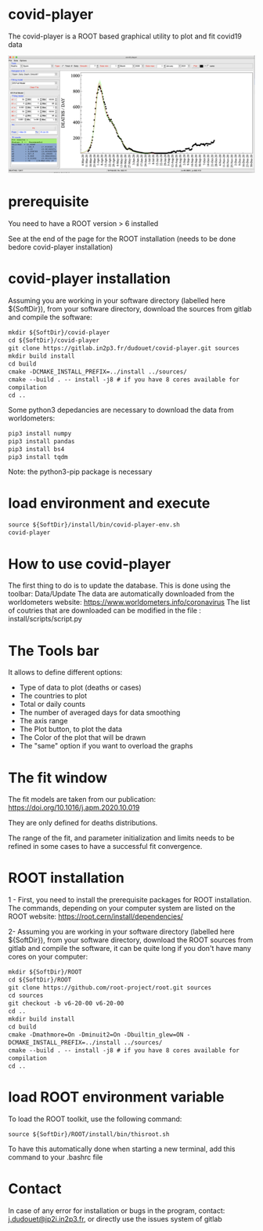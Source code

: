 # covid-player

The covid-player is a ROOT based graphical utility to plot and fit covid19 data

![Alt text](pictures/covid-player.png?raw=true "Title")

# prerequisite

You need to have a ROOT version > 6 installed

See at the end of the page for the ROOT installation (needs to be done bedore covid-player installation)

# covid-player installation

Assuming you are working in your software directory (labelled here ${SoftDir}), from your software directory, download the sources from gitlab and compile the software:

```
mkdir ${SoftDir}/covid-player
cd ${SoftDir}/covid-player
git clone https://gitlab.in2p3.fr/dudouet/covid-player.git sources
mkdir build install
cd build
cmake -DCMAKE_INSTALL_PREFIX=../install ../sources/
cmake --build . -- install -j8 # if you have 8 cores available for compilation
cd ..
```

Some python3 depedancies are necessary to download the data from worldometers:

```
pip3 install numpy
pip3 install pandas
pip3 install bs4
pip3 install tqdm
```

Note: the python3-pip package is necessary


# load environment and execute

```
source ${SoftDir}/install/bin/covid-player-env.sh
covid-player
```

# How to use covid-player

The first thing to do is to update the database. This is done using the toolbar: Data/Update
The data are automatically downloaded from the worldometers website: https://www.worldometers.info/coronavirus
The list of coutries that are downloaded can be modified in the file : install/scripts/script.py

# The Tools bar

It allows to define different options:
- Type of data to plot (deaths or cases)
- The countries to plot
- Total or daily counts
- The number of averaged days for data smoothing
- The axis range
- The Plot button, to plot the data
- The Color of the plot that will be drawn
- The "same" option if you want to overload the graphs

# The fit window

The fit models are taken from our publication: https://doi.org/10.1016/j.apm.2020.10.019

They are only defined for deaths distributions.

The range of the fit, and parameter initialization and limits needs to be refined in some cases to have a successful fit convergence.

# ROOT installation

1 - First, you need to install the prerequisite packages for ROOT installation. The commands, depending on your computer system are listed on the ROOT website: https://root.cern/install/dependencies/

2- Assuming you are working in your software directory (labelled here ${SoftDir}), from your software directory, download the ROOT sources from gitlab and compile the software, it can be quite long if you don't have many cores on your computer:

```
mkdir ${SoftDir}/ROOT
cd ${SoftDir}/ROOT
git clone https://github.com/root-project/root.git sources
cd sources
git checkout -b v6-20-00 v6-20-00
cd ..
mkdir build install
cd build
cmake -Dmathmore=On -Dminuit2=On -Dbuiltin_glew=ON -DCMAKE_INSTALL_PREFIX=../install ../sources/
cmake --build . -- install -j8 # if you have 8 cores available for compilation
cd ..
```

# load ROOT environment variable

To load the ROOT toolkit, use the following command:

```
source ${SoftDir}/ROOT/install/bin/thisroot.sh
```

To have this automatically done when starting a new terminal, add this command to your .bashrc file

# Contact

In case of any error for installation or bugs in the program, contact: j.dudouet@ip2i.in2p3.fr, or directly use the issues system of gitlab

